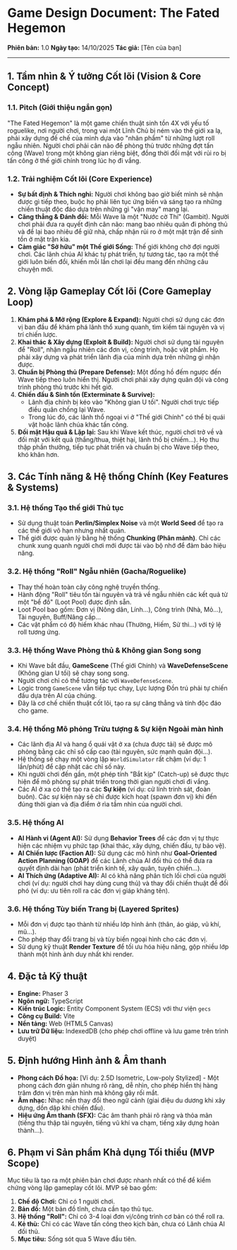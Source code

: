 # Game Design Document: The Fated Hegemon

**Phiên bản:** 1.0
**Ngày tạo:** 14/10/2025
**Tác giả:** [Tên của bạn]

---

## 1. Tầm nhìn & Ý tưởng Cốt lõi (Vision & Core Concept)

### 1.1. Pitch (Giới thiệu ngắn gọn)
"The Fated Hegemon" là một game chiến thuật sinh tồn 4X với yếu tố roguelike, nơi người chơi, trong vai một Lĩnh Chủ bị ném vào thế giới xa lạ, phải xây dựng đế chế của mình dựa vào "nhân phẩm" từ những lượt roll ngẫu nhiên. Người chơi phải cân não để phòng thủ trước những đợt tấn công (Wave) trong một không gian riêng biệt, đồng thời đối mặt với rủi ro bị tấn công ở thế giới chính trong lúc họ đi vắng.

### 1.2. Trải nghiệm Cốt lõi (Core Experience)
* **Sự bất định & Thích nghi:** Người chơi không bao giờ biết mình sẽ nhận được gì tiếp theo, buộc họ phải liên tục ứng biến và sáng tạo ra những chiến thuật độc đáo dựa trên những gì "vận may" mang lại.
* **Căng thẳng & Đánh đổi:** Mỗi Wave là một "Nước cờ Thí" (Gambit). Người chơi phải đưa ra quyết định cân não: mang bao nhiêu quân đi phòng thủ và để lại bao nhiêu để giữ nhà, chấp nhận rủi ro ở một mặt trận để sinh tồn ở mặt trận kia.
* **Cảm giác "Sở hữu" một Thế giới Sống:** Thế giới không chờ đợi người chơi. Các lãnh chúa AI khác tự phát triển, tự tương tác, tạo ra một thế giới luôn biến đổi, khiến mỗi lần chơi lại đều mang đến những câu chuyện mới.

## 2. Vòng lặp Gameplay Cốt lõi (Core Gameplay Loop)

1.  **Khám phá & Mở rộng (Explore & Expand):** Người chơi sử dụng các đơn vị ban đầu để khám phá lãnh thổ xung quanh, tìm kiếm tài nguyên và vị trí chiến lược.
2.  **Khai thác & Xây dựng (Exploit & Build):** Người chơi sử dụng tài nguyên để "Roll", nhận ngẫu nhiên các đơn vị, công trình, hoặc vật phẩm. Họ phải xây dựng và phát triển lãnh địa của mình dựa trên những gì nhận được.
3.  **Chuẩn bị Phòng thủ (Prepare Defense):** Một đồng hồ đếm ngược đến Wave tiếp theo luôn hiển thị. Người chơi phải xây dựng quân đội và công trình phòng thủ trước khi hết giờ.
4.  **Chiến đấu & Sinh tồn (Exterminate & Survive):**
    * Lãnh địa chính bị kéo vào "Không gian U tối". Người chơi trực tiếp điều quân chống lại Wave.
    * Trong lúc đó, các lãnh thổ ngoại vi ở "Thế giới Chính" có thể bị quái vật hoặc lãnh chúa khác tấn công.
5.  **Đối mặt Hậu quả & Lặp lại:** Sau khi Wave kết thúc, người chơi trở về và đối mặt với kết quả (thắng/thua, thiệt hại, lãnh thổ bị chiếm...). Họ thu thập phần thưởng, tiếp tục phát triển và chuẩn bị cho Wave tiếp theo, khó khăn hơn.

## 3. Các Tính năng & Hệ thống Chính (Key Features & Systems)

### 3.1. Hệ thống Tạo thế giới Thủ tục
* Sử dụng thuật toán **Perlin/Simplex Noise** và một **World Seed** để tạo ra các thế giới vô hạn nhưng nhất quán.
* Thế giới được quản lý bằng hệ thống **Chunking (Phân mảnh)**. Chỉ các chunk xung quanh người chơi mới được tải vào bộ nhớ để đảm bảo hiệu năng.

### 3.2. Hệ thống "Roll" Ngẫu nhiên (Gacha/Roguelike)
* Thay thế hoàn toàn cây công nghệ truyền thống.
* Hành động "Roll" tiêu tốn tài nguyên và trả về ngẫu nhiên các kết quả từ một "bể đồ" (Loot Pool) được định sẵn.
* Loot Pool bao gồm: Đơn vị (Nông dân, Lính...), Công trình (Nhà, Mỏ...), Tài nguyên, Buff/Nâng cấp...
* Các vật phẩm có độ hiếm khác nhau (Thường, Hiếm, Sử thi...) với tỷ lệ roll tương ứng.

### 3.3. Hệ thống Wave Phòng thủ & Không gian Song song
* Khi Wave bắt đầu, **GameScene** (Thế giới Chính) và **WaveDefenseScene** (Không gian U tối) sẽ chạy song song.
* Người chơi chỉ có thể tương tác với `WaveDefenseScene`.
* Logic trong `GameScene` vẫn tiếp tục chạy, Lực lượng Đồn trú phải tự chiến đấu dựa trên AI của chúng.
* Đây là cơ chế chiến thuật cốt lõi, tạo ra sự căng thẳng và tính độc đáo cho game.

### 3.4. Hệ thống Mô phỏng Trừu tượng & Sự kiện Ngoài màn hình
* Các lãnh địa AI và hang ổ quái vật ở xa (chưa được tải) sẽ được mô phỏng bằng các chỉ số cấp cao (tài nguyên, sức mạnh quân đội...).
* Hệ thống sẽ chạy một vòng lặp `WorldSimulator` rất chậm (ví dụ: 1 lần/phút) để cập nhật các chỉ số này.
* Khi người chơi đến gần, một phép tính "Bắt kịp" (Catch-up) sẽ được thực hiện để mô phỏng sự phát triển trong thời gian người chơi đi vắng.
* Các AI ở xa có thể tạo ra các **Sự kiện** (ví dụ: cử lính trinh sát, đoàn buôn). Các sự kiện này sẽ chỉ được kích hoạt (spawn đơn vị) khi đến đúng thời gian và địa điểm ở rìa tầm nhìn của người chơi.

### 3.5. Hệ thống AI
* **AI Hành vi (Agent AI):** Sử dụng **Behavior Trees** để các đơn vị tự thực hiện các nhiệm vụ phức tạp (khai thác, xây dựng, chiến đấu, tự bảo vệ).
* **AI Chiến lược (Faction AI):** Sử dụng các mô hình như **Goal-Oriented Action Planning (GOAP)** để các Lãnh chúa AI đối thủ có thể đưa ra quyết định dài hạn (phát triển kinh tế, xây quân, tuyên chiến...).
* **AI Thích ứng (Adaptive AI):** AI có khả năng phân tích lối chơi của người chơi (ví dụ: người chơi hay dùng cung thủ) và thay đổi chiến thuật để đối phó (ví dụ: ưu tiên roll ra các đơn vị giáp kháng tên).

### 3.6. Hệ thống Tùy biến Trang bị (Layered Sprites)
* Mỗi đơn vị được tạo thành từ nhiều lớp hình ảnh (thân, áo giáp, vũ khí, mũ...).
* Cho phép thay đổi trang bị và tùy biến ngoại hình cho các đơn vị.
* Sử dụng kỹ thuật **Render Texture** để tối ưu hóa hiệu năng, gộp nhiều lớp thành một hình ảnh duy nhất khi render.

## 4. Đặc tả Kỹ thuật

* **Engine:** Phaser 3
* **Ngôn ngữ:** TypeScript
* **Kiến trúc Logic:** Entity Component System (ECS) với thư viện `gecs`
* **Công cụ Build:** Vite
* **Nền tảng:** Web (HTML5 Canvas)
* **Lưu trữ Dữ liệu:** IndexedDB (cho phép chơi offline và lưu game trên trình duyệt)

## 5. Định hướng Hình ảnh & Âm thanh

* **Phong cách Đồ họa:** [Ví dụ: 2.5D Isometric, Low-poly Stylized] - Một phong cách đơn giản nhưng rõ ràng, dễ nhìn, cho phép hiển thị hàng trăm đơn vị trên màn hình mà không gây rối mắt.
* **Âm nhạc:** Nhạc nền thay đổi theo ngữ cảnh (giai điệu du dương khi xây dựng, dồn dập khi chiến đấu).
* **Hiệu ứng Âm thanh (SFX):** Các âm thanh phải rõ ràng và thỏa mãn (tiếng thu thập tài nguyên, tiếng vũ khí va chạm, tiếng xây dựng hoàn thành...).

## 6. Phạm vi Sản phẩm Khả dụng Tối thiểu (MVP Scope)

Mục tiêu là tạo ra một phiên bản chơi được nhanh nhất có thể để kiểm chứng vòng lặp gameplay cốt lõi. MVP sẽ bao gồm:

1.  **Chế độ Chơi:** Chỉ có 1 người chơi.
2.  **Bản đồ:** Một bản đồ tĩnh, chưa cần tạo thủ tục.
3.  **Hệ thống "Roll":** Chỉ có 3-4 loại đơn vị/công trình cơ bản có thể roll ra.
4.  **Kẻ thù:** Chỉ có các Wave tấn công theo kịch bản, chưa có Lãnh chúa AI đối thủ.
5.  **Mục tiêu:** Sống sót qua 5 Wave đầu tiên.